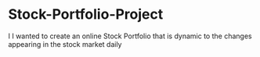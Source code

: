 # Stock-Portfolio-Project
I I wanted to create an online Stock Portfolio that is dynamic to the changes appearing in the stock market daily
